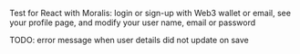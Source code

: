Test for React with Moralis: login or sign-up with Web3 wallet or email, see your profile page, and modify your user name, email or password

TODO: error message when user details did not update on save
